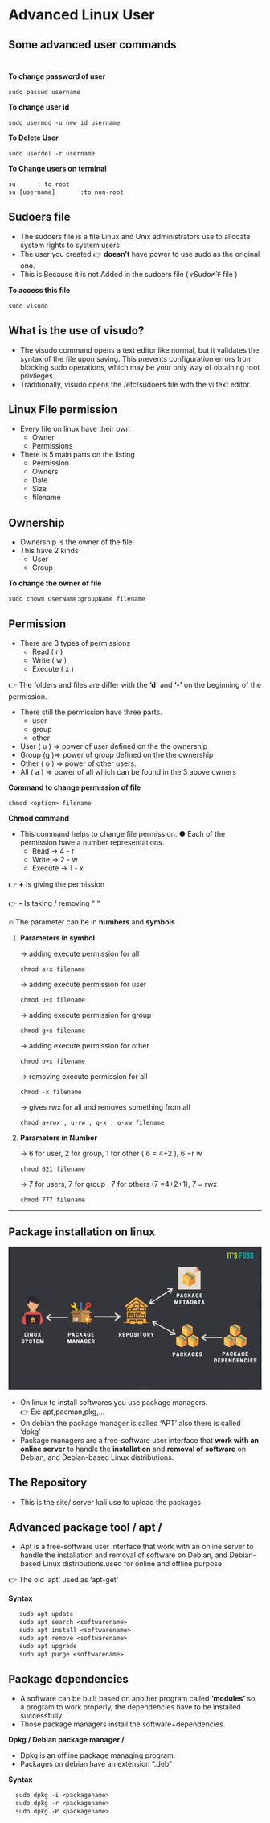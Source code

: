 

# **Advanced Linux User**


## Some advanced user commands<br/><br/>

 **To change password of user**

    sudo passwd username
 **To change user id**

    sudo usermod -u new_id username
**To Delete User**

    sudo userdel -r username

**To Change users on terminal**

    su      : to root
    su [username]       :to non-root

## Sudoers file
+ The sudoers file is a file Linux and Unix administrators use to
allocate system rights to system users
+ The user you created 👉 **doesn’t** have power to use sudo as the
original one.
+ This is Because it is not Added in the sudoers file ( የSudoዎች file )

**To access this file**

    sudo visudo


## What is the use of visudo?
+ The visudo command opens a text editor like normal, but it validates the syntax of the file upon saving. This prevents configuration errors from blocking sudo operations, which may be your only way of obtaining root privileges. 
+ Traditionally, visudo opens the /etc/sudoers file with the vi text editor.

## Linux File permission
+ Every file on linux have their own
    + Owner
    + Permissions
+ There is 5 main parts on the listing
    + Permission
    + Owners
    + Date
    + Size
    + filename

## Ownership 
+ Ownership is the owner of the file
+ This have 2 kinds
    + User
    + Group

**To change the owner of file**

    sudo chown userName:groupName filename

## Permission
+ There are 3 types of permissions
    + Read ( r )
    + Write ( w )
    + Execute ( x )

👉 The folders and files are differ with
the **‘d’** and **‘-’** on the beginning of the permission.

+ There still the permission have three parts.
    + user 
    + group
    + other
+ User ( u ) => power of user defined on the the ownership
+ Group (g )=> power of group defined on the the ownership
+ Other ( o ) => power of other users.
+ All ( a ) => power of all which can be found in the 3 above owners

**Command to change permission of file**

    chmod <option> filename

**Chmod command**
+ This command helps to change file permission.
● Each of the permission have a number representations.
    + Read -> 4 - r
    + Write -> 2 - w
    + Execute -> 1 - x

👉 **+** Is giving the permission

👉 **-** Is taking / removing “ “

:fire: The parameter can be in **numbers** and **symbols** 

1. **Parameters in symbol**

    -> adding execute permission for all

       chmod a+x filename 
    -> adding execute permission for user     
       
       chmod u+x filename 
    -> adding execute permission for group
        
       chmod g+x filename 
    -> adding execute permission for other

       chmod o+x filename 
    -> removing execute permission for all
    
       chmod -x filename 
    -> gives rwx for all and removes something from all

       chmod a+rwx , u-rw , g-x , o-xw filename 
2. **Parameters in Number**

    -> 6 for user, 2 for group, 1 for other ( 6 = 4+2 ), 6 =r w

       chmod 621 filename 
    -> 7 for users, 7 for group , 7 for others (7 =4+2+1), 7 = rwx
  
       chmod 777 filename 
***

## Package installation on linux

<p align="center">
 <img src="./images/day5/Package_Managers.png"/>
</p>

+ On linux to install softwares you use package managers.<br/>
👉 Ex: apt,pacman,pkg,...
+ On debian the package manager is called ‘APT’ also there is called ‘dpkg’
+ Package managers are a free-software user interface that **work with an online
server** to handle the **installation** and **removal of software** on Debian, and
Debian-based Linux distributions.

## The Repository
+ This is the site/ server kali use to upload the packages


## Advanced package tool / apt /
+ Apt is a free-software user interface that work with an online server to handle the installation and removal of
software on Debian, and Debian-based Linux distributions.used for online and offline purpose.<br/>

👉 The old ‘apt’ used as ‘apt-get’

**Syntax**

       sudo apt update
       sudo apt search <softwarename>
       sudo apt install <softwarename>
       sudo apt remove <softwarename>
       sudo apt upgrade
       sudo apt purge <softwarename>

## Package dependencies
+ A software can be built based on another program called **‘modules’**
so, a program to work properly, the dependencies have to be installed successfully.
+ Those package managers install the software+dependencies.

**Dpkg / Debian package manager /**
+ Dpkg is an offline package managing
program.
+ Packages on debian have an extension “.deb”

**Syntax**

      sudo dpkg -i <packagename>
      sudo dpkg -r <packagename>
      sudo dpkg -P <packagename>

